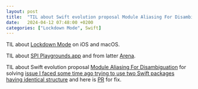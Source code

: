 ```yaml
---
layout: post
title:  "TIL about Swift evolution proposal Module Aliasing For Disambiguation"
date:   2024-04-12 07:48:00 +0200
categories: ["Lockdown Mode", Swift]
---
```

TIL about [Lockdown Mode](https://support.apple.com/en-gb/105120) on iOS and macOS.

TIL about [SPI Playgrounds.app](https://swiftpackageindex.com/try-in-a-playground) and from latter [Arena](https://github.com/finestructure/arena).

TIL about Swift evolution proposal [Module Aliasing For Disambiguation](https://github.com/apple/swift-evolution/blob/main/proposals/0339-module-aliasing-for-disambiguation.md) for solving [issue I faced some time ago trying to use two Swift packages having identical structure](https://forums.swift.org/t/product-names-from-different-packages-collide-if-packages-are-used-as-dependencies-in-same-package/60178) and here is [PR](https://github.com/valeriyvan/swift-geometrize/pull/116) for fix.
